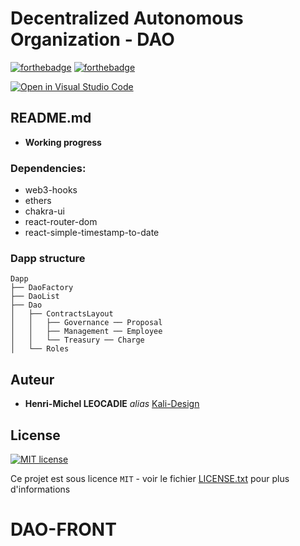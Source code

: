 # **Decentralized Autonomous Organization - DAO**

[![forthebadge](https://forthebadge.com/images/badges/its-not-a-lie-if-you-believe-it.svg)](https://forthebadge.com)
[![forthebadge](https://forthebadge.com/images/badges/built-by-developers.svg)](https://forthebadge.com)

[![Open in Visual Studio Code](https://open.vscode.dev/badges/open-in-vscode.svg)](https://open.vscode.dev/Naereen/badges)

## README.md 

- **Working progress**

### Dependencies:

- web3-hooks
- ethers
- chakra-ui
- react-router-dom
- react-simple-timestamp-to-date

### Dapp structure

```
Dapp
├── DaoFactory
├── DaoList
├── Dao
│   ├── ContractsLayout
│   │   ├── Governance ── Proposal
│   │   ├── Management ── Employee
│   │   └── Treasury ── Charge
│   └── Roles
```

## Auteur

- **Henri-Michel LEOCADIE** _alias_ [Kali-Design](https://github.com/kali-Design)

## License

[![MIT license](https://img.shields.io/badge/License-MIT-blue.svg)](https://lbesson.mit-license.org/)

Ce projet est sous licence `MIT` - voir le fichier [LICENSE.txt](https://github.com/Kali-Design/dao-back-v0.0/blob/main/LICENSE.txt) pour plus d'informations
# DAO-FRONT
